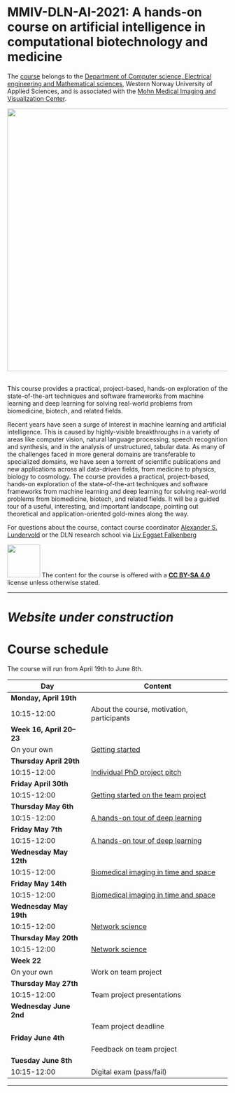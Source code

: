 # MMIV-DLN-AI-2021: A hands-on course on artificial intelligence in computational biotechnology and medicine 

The [course](https://www.digitallifenorway.org/research-school/events/a-hands-on-introduction-to-artificial-intelligence.html) belongs to the [Department of Computer science, Electrical engineering and Mathematical sciences](https://www.hvl.no/en/about/management/faculty-of-engineering-and-science/department-of-computer-science-electrical-engineering-and-mathematical-sciences-ny-side), Western Norway University of Applied Sciences, and is associated with the [Mohn Medical Imaging and Visualization Center](https://mmiv.no/).

<div style="text-align:center"><img src="./assets/dln-ai_logo.png" width="600"></div> <br>

This course provides a practical, project-based, hands-on exploration of the state-of-the-art techniques and software frameworks from machine learning and deep learning for solving real-world problems from biomedicine, biotech, and related fields. 

Recent years have seen a surge of interest in machine learning and artificial intelligence. This is caused by highly-visible breakthroughs in a variety of areas like computer vision, natural language processing, speech recognition and synthesis, and in the analysis of unstructured, tabular data. As many of the challenges faced in more general domains are transferable to specialized domains, we have seen a torrent of scientific publications and new applications across all data-driven fields, from medicine to physics, biology to cosmology. The course provides a practical, project-based, hands-on exploration of the state-of-the-art techniques and software frameworks from machine learning and deep learning for solving real-world problems from biomedicine, biotech, and related fields. It will be a guided tour of a useful, interesting, and important landscape, pointing out theoretical and application-oriented gold-mines along the way. 

For questions about the course, contact course coordinator [Alexander S. Lundervold](https://www.hvl.no/en/employee/?user=3610493) or the DLN research school via [Liv Eggset Falkenberg](liv.falkenberg@ntnu.no)



<img src="./assets/cc_by_sa.png" width="75"> The content for the course is offered with a <b><a href="http://creativecommons.org/licenses/by-sa/4.0">CC BY-SA 4.0</a></b> license unless otherwise stated.


______________________________________________________


# _Website under construction_

# Course schedule

The course will run from April 19th to June 8th. 

| Day       |  Content
|------------|------------
|**Monday, April 19th**|                                                  |
|10:15-12:00 | About the course, motivation, participants |
|**Week 16, April 20&ndash;23**|                                                |
|On your own | [Getting started](0-getting_started)|
|**Thursday April 29th**|                                                  |
|10:15-12:00 | [Individual PhD project pitch](project_pitch) |
|**Friday April 30th**|                                                  |
|10:15-12:00 | [Getting started on the team project](team_project/README.md) |
|**Thursday May 6th**|                                                  |
|10:15-12:00 | [A hands-on tour of deep learning](1-deep_learning) |
|**Friday May 7th**|                                                  |
|10:15-12:00 | [A hands-on tour of deep learning](1-deep_learning) |
|**Wednesday May 12th**|                                                  |
|10:15-12:00 | [Biomedical imaging in time and space](2-biomedical_imaging/README.md) |
|**Friday May 14th**|                                                  |
|10:15-12:00 | [Biomedical imaging in time and space](2-biomedical_imaging/README.md) |
|**Wednesday May 19th**|                                                  |
|10:15-12:00 | [Network science](3-network_science)  |
|**Thursday May 20th**|                                                  |
|10:15-12:00 | [Network science](3-network_science)  |
|**Week 22**|                                                  |
|On your own | Work on team project |
|**Thursday May 27th**|                                                  |
|10:15-12:00 | Team project presentations |
|**Wednesday June 2nd**|                                                  |
| | Team project deadline |
|**Friday June 4th**|                                                  |
| | Feedback on team project |
|**Tuesday June 8th**|                                                  |
|10:15-12:00 | Digital exam (pass/fail)|



______________________________________________________
